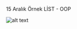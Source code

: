 15 Aralık Örnek
LİST - OOP

![alt text](https://github.com/ezfesoft/BGT_NTP_15Ara-1/blob/master/ornek1.PNG)
